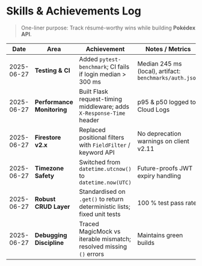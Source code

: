 # Skills & Achievements Log

> One-liner purpose: Track résumé-worthy wins while building **Pokédex API**.

| Date | Area | Achievement | Notes / Metrics |
|------|------|-------------|-----------------|
| 2025-06-27 | **Testing & CI** | Added `pytest-benchmark`; CI fails if login median > 300 ms | Median 245 ms (local), artifact: `benchmarks/auth.json` |
| 2025-06-27 | **Performance Monitoring** | Built Flask request-timing middleware; adds `X-Response-Time` header | p95 & p50 logged to Cloud Logs |
| 2025-06-27 | **Firestore v2.x** | Replaced positional filters with `FieldFilter` / keyword API | No deprecation warnings on client v2.11 |
| 2025-06-27 | **Timezone Safety** | Switched from `datetime.utcnow()` to `datetime.now(UTC)` | Future-proofs JWT expiry handling |
| 2025-06-27 | **Robust CRUD Layer** | Standardised on `.get()` to return deterministic lists; fixed unit tests | 100 % test pass rate |
| 2025-06-27 | **Debugging Discipline** | Traced MagicMock vs iterable mismatch; resolved missing `()` errors | Maintains green builds |


